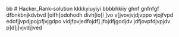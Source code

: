 bb # Hacker_Rank-solution
kkkkyiuyiyi
bbbbhkiiy
ghnf
gnfnfgf
dfbnkbnjkdvbvd
[oifh[odohodh
divh[io[i
]vo
v[jvovjvjdjvppo
vjojfvpd
edofjjvpdjpojpfjvjgdpo
vidjfpvjedfojdf]
jfojdfjgodjdv
jdfjovpfdjvpjdv
p]d]j]vjvdj]ved
